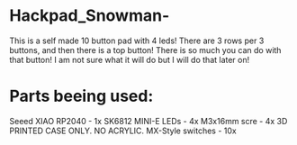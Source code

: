 # Hackpad_Snowman-
This is a self made 10 button pad with 4 leds!
There are 3 rows per 3 buttons, and then there is a top button! There is so much you can do with that button! I am not sure what it will do but I will do that later on!
# Parts beeing used:
Seeed XIAO RP2040 - 1x
SK6812 MINI-E LEDs - 4x
M3x16mm scre - 4x
3D PRINTED CASE ONLY. NO ACRYLIC.
MX-Style switches - 10x
